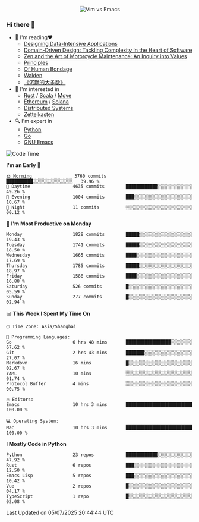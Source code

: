 <p align="center">
    <img src="https://gist.githubusercontent.com/coldnight/e696baffb094e71c96cb302118878eae/raw/40ea5053a6f66cc65f90f437e4173497da225958/banner.gif" alt="Vim vs Emacs" />
</p>

### Hi there 👋

- 📖 I'm reading❤️
    + [Designing Data-Intensive Applications](https://www.oreilly.com/library/view/designing-data-intensive-applications/9781491903063/)
    + [Domain-Driven Design: Tackling Complexity in the Heart of Software](https://www.dddcommunity.org/book/evans_2003/)
    + [Zen and the Art of Motorcycle Maintenance: An Inquiry into Values](https://en.wikipedia.org/wiki/Zen_and_the_Art_of_Motorcycle_Maintenance)
    + [Principles](https://www.principles.com/)
    + [Of Human Bondage](https://en.wikipedia.org/wiki/Of_Human_Bondage)
    + [Walden](https://en.wikipedia.org/wiki/Walden)
    + [《沉默的大多数》](https://en.wikipedia.org/wiki/Silent_majority)
- 🌱 I'm interested in
    + [Rust](https://www.rust-lang.org/) / [Scala](https://www.scala-lang.org/) / [Move](https://github.com/move-language/move/)
    + [Ethereum](https://ethereum.org/en/) / [Solana](https://solana.com/)
	+ [Distributed Systems](https://www.linuxzen.com/notes/topics/20200320174417_%E5%88%86%E5%B8%83%E5%BC%8F/)
	+ [Zettelkasten](https://www.linuxzen.com/notes/notes/20220120080920-slip_box/)
- 🔍 I'm expert in
    + [Python](https://www.python.org/)
    + [Go](https://go.dev/)
    + [GNU Emacs](https://www.gnu.org/software/emacs/)

<!--START_SECTION:waka-->
![Code Time](http://img.shields.io/badge/Code%20Time-3%2C308%20hrs%2056%20mins-blue)

**I'm an Early 🐤** 

```text
🌞 Morning                3760 commits        ██████████░░░░░░░░░░░░░░░   39.96 % 
🌆 Daytime                4635 commits        ████████████░░░░░░░░░░░░░   49.26 % 
🌃 Evening                1004 commits        ███░░░░░░░░░░░░░░░░░░░░░░   10.67 % 
🌙 Night                  11 commits          ░░░░░░░░░░░░░░░░░░░░░░░░░   00.12 % 
```
📅 **I'm Most Productive on Monday** 

```text
Monday                   1828 commits        █████░░░░░░░░░░░░░░░░░░░░   19.43 % 
Tuesday                  1741 commits        █████░░░░░░░░░░░░░░░░░░░░   18.50 % 
Wednesday                1665 commits        ████░░░░░░░░░░░░░░░░░░░░░   17.69 % 
Thursday                 1785 commits        █████░░░░░░░░░░░░░░░░░░░░   18.97 % 
Friday                   1588 commits        ████░░░░░░░░░░░░░░░░░░░░░   16.88 % 
Saturday                 526 commits         █░░░░░░░░░░░░░░░░░░░░░░░░   05.59 % 
Sunday                   277 commits         █░░░░░░░░░░░░░░░░░░░░░░░░   02.94 % 
```


📊 **This Week I Spent My Time On** 

```text
🕑︎ Time Zone: Asia/Shanghai

💬 Programming Languages: 
Go                       6 hrs 48 mins       █████████████████░░░░░░░░   67.62 % 
Git                      2 hrs 43 mins       ███████░░░░░░░░░░░░░░░░░░   27.07 % 
Markdown                 16 mins             █░░░░░░░░░░░░░░░░░░░░░░░░   02.67 % 
YAML                     10 mins             ░░░░░░░░░░░░░░░░░░░░░░░░░   01.74 % 
Protocol Buffer          4 mins              ░░░░░░░░░░░░░░░░░░░░░░░░░   00.75 % 

🔥 Editors: 
Emacs                    10 hrs 3 mins       █████████████████████████   100.00 % 

💻 Operating System: 
Mac                      10 hrs 3 mins       █████████████████████████   100.00 % 
```

**I Mostly Code in Python** 

```text
Python                   23 repos            ████████████░░░░░░░░░░░░░   47.92 % 
Rust                     6 repos             ███░░░░░░░░░░░░░░░░░░░░░░   12.50 % 
Emacs Lisp               5 repos             ███░░░░░░░░░░░░░░░░░░░░░░   10.42 % 
Vue                      2 repos             █░░░░░░░░░░░░░░░░░░░░░░░░   04.17 % 
TypeScript               1 repo              █░░░░░░░░░░░░░░░░░░░░░░░░   02.08 % 
```




 Last Updated on 05/07/2025 20:44:44 UTC
<!--END_SECTION:waka-->
